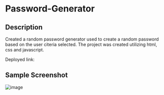 # Password-Generator

## Description

Created a random password generator used to create a random password based on the user citeria selected. The project was created utilizing html, css and javascript.

Deployed link:

## Sample Screenshot 

![image](https://user-images.githubusercontent.com/94014154/145738502-6510fad4-54d9-4ef7-b6d6-3f93210c41db.png) 
